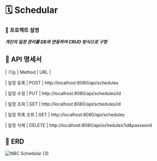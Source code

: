# 🗓️ Schedular 

### 📌 프로젝트 설명
***개인의 일정 관리를 DB와 연동하여 CRUD 방식으로 구현***





## 📝 API 명세서
| 기능 | Method | URL | 


| 일정 등록 | POST | http://localhost:8080/api/schedules

| 일정 수정 | PUT | http://localhost:8080/api/schedules/id 

| 일정 조회 | GET | http://localhost:8080/api/schedules/id

| 일정 목록 조회 | GET | http://localhost:8080/api/schedules

| 일정 삭제 | DELETE | http://localhost:8080/api/schedules?id&password


## 📅 ERD

![NBC Schedular (3)](https://github.com/user-attachments/assets/c2542f1d-b923-46bf-9f92-772573055928)
